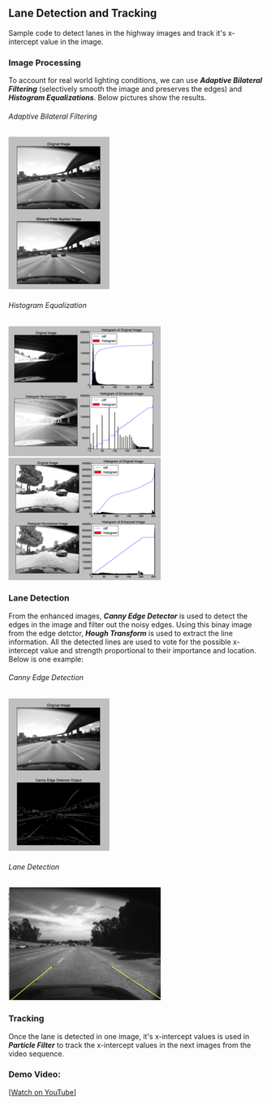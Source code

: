 ## Lane Detection and Tracking

Sample code to detect lanes in the highway images and track it's x-intercept value in the image.

### Image Processing

To account for real world lighting conditions, we can use **_Adaptive Bilateral Filtering_** (selectively smooth the image and preserves the edges) and **_Histogram Equalizations_**. Below pictures show the results.

###### Adaptive Bilateral Filtering
![bilateral_filter][smoothing]

###### Histogram Equalization
![hist_1][hist_1]
![hist_2][hist_2]


### Lane Detection

From the enhanced images, **_Canny Edge Detector_** is used to detect the edges in the image and filter out the noisy edges. Using this binay image from the edge detctor, **_Hough Transform_** is used to extract the line information. All the detected lines are used to vote for the possible x-intercept value and strength proportional to their importance and location. Below is one example:

###### Canny Edge Detection
![canny][canny]

###### Lane Detection
![lane][lane]

### Tracking
Once the lane is detected in one image, it's x-intercept values is used in **_Particle Filter_** to track the x-intercept values in the next images from the video sequence.

### Demo Video:
[[Watch on YouTube](http://www.youtube.com/watch?v=xsndYoFf7Pw)]

[smoothing]:readme_images/smoothing.png
[hist_1]:readme_images/hist_1.png
[hist_2]:readme_images/hist_2.png
[canny]:readme_images/canny.png
[lane]:readme_images/lane.png
